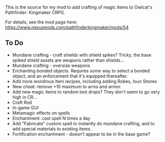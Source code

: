 This is the source for my mod to add crafting of magic items to Owlcat's Pathfinder: Kingmaker CRPG.

For details, see the mod page here: https://www.nexusmods.com/pathfinderkingmaker/mods/54

## To Do
* Mundane crafting - craft shields with shield spikes?  Tricky, the base spiked shield assets are weapons rather than shields...
* Mundane crafting - oversize weapons.
* Enchanting bonded objects.  Requires some way to select a bonded object, and an enforcement that it's equipped thereafter.
* Add more wondrous item recipes, including adding Robes, Ioun Stones
* New cheat: remove +10 maximum to arms and armor.
* Add new magic items to random loot drops?  They don't seem to go very high in CR...
* Craft Rod
* In-game GUI
* Metamagic effects on spells
* Enchantment: cast spell N times a day
* Add "Fabricate" custom spell to instantly do mundane crafting, and to add special materials to existing items.
* Fortification enchantment - doesn't appear to be in the base game?
